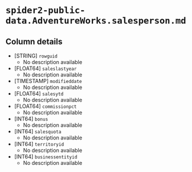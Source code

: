 # `spider2-public-data.AdventureWorks.salesperson.md`

## Column details

* [STRING]    `rowguid`
  - No description available
* [FLOAT64]    `saleslastyear`
  - No description available
* [TIMESTAMP]    `modifieddate`
  - No description available
* [FLOAT64]    `salesytd`
  - No description available
* [FLOAT64]    `commissionpct`
  - No description available
* [INT64]    `bonus`
  - No description available
* [INT64]    `salesquota`
  - No description available
* [INT64]    `territoryid`
  - No description available
* [INT64]    `businessentityid`
  - No description available

